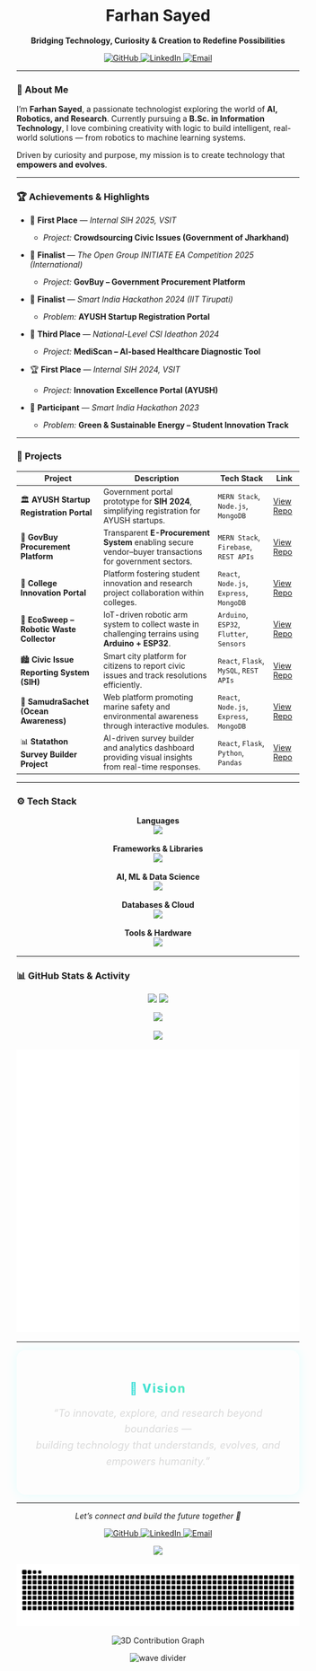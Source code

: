 <h1 align="center">Farhan Sayed</h1>

<p align="center">
  <b>Bridging Technology, Curiosity & Creation to Redefine Possibilities</b>
</p>

<p align="center">
  <a href="https://github.com/FarhanSayed16" target="_blank">
    <img src="https://img.shields.io/badge/GitHub-181717?style=for-the-badge&logo=github&logoColor=white" alt="GitHub" />
  </a>
  <a href="https://linkedin.com/in/farhansayed16" target="_blank">
    <img src="https://img.shields.io/badge/LinkedIn-0A66C2?style=for-the-badge&logo=linkedin&logoColor=white" alt="LinkedIn" />
  </a>
  <a href="mailto:farhansayed@example.com" target="_blank">
    <img src="https://img.shields.io/badge/Email-D14836?style=for-the-badge&logo=gmail&logoColor=white" alt="Email" />
  </a>
</p>

---

### 🧠 About Me

I’m **Farhan Sayed**, a passionate technologist exploring the world of **AI, Robotics, and Research**.
Currently pursuing a **B.Sc. in Information Technology**, I love combining creativity with logic to build intelligent, real-world solutions — from robotics to machine learning systems.

Driven by curiosity and purpose, my mission is to create technology that **empowers and evolves**.

---

### 🏆 Achievements & Highlights

-   🥇 **First Place** — *Internal SIH 2025, VSIT*
    -   *Project:* **Crowdsourcing Civic Issues (Government of Jharkhand)**

-   🏅 **Finalist** — *The Open Group INITIATE EA Competition 2025 (International)*
    -   *Project:* **GovBuy – Government Procurement Platform**

-   🧠 **Finalist** — *Smart India Hackathon 2024 (IIT Tirupati)*
    -   *Problem:* **AYUSH Startup Registration Portal**

-   🥉 **Third Place** — *National-Level CSI Ideathon 2024*
    -   *Project:* **MediScan – AI-based Healthcare Diagnostic Tool**

-   🏆 **First Place** — *Internal SIH 2024, VSIT*
    -   *Project:* **Innovation Excellence Portal (AYUSH)**

-   🌿 **Participant** — *Smart India Hackathon 2023*
    -   *Problem:* **Green & Sustainable Energy – Student Innovation Track**

---

### 🚀 Projects

| Project                                    | Description                                                                                                      | Tech Stack                                  | Link                                                                                  |
| ------------------------------------------ | ---------------------------------------------------------------------------------------------------------------- | ------------------------------------------- | ------------------------------------------------------------------------------------- |
| 🏛️ **AYUSH Startup Registration Portal** | Government portal prototype for **SIH 2024**, simplifying registration for AYUSH startups.                         | `MERN Stack`, `Node.js`, `MongoDB`          | [View Repo](https://github.com/FarhanSayed16/Ayush-Startup-Smart-India-Hackathon)       |
| 💼 **GovBuy Procurement Platform** | Transparent **E-Procurement System** enabling secure vendor–buyer transactions for government sectors.             | `MERN Stack`, `Firebase`, `REST APIs`       | [View Repo](https://github.com/FarhanSayed16/GovBuy---Government-Procurement-Platform) |
| 🧠 **College Innovation Portal** | Platform fostering student innovation and research project collaboration within colleges.                          | `React`, `Node.js`, `Express`, `MongoDB`    | [View Repo](https://github.com/FarhanSayed16/College-Innovation-portal)                 |
| 🤖 **EcoSweep – Robotic Waste Collector** | IoT-driven robotic arm system to collect waste in challenging terrains using **Arduino + ESP32**.                  | `Arduino`, `ESP32`, `Flutter`, `Sensors`    | [View Repo](https://github.com/FarhanSayed16/EcoSweep-App-Control)                      |
| 🏙️ **Civic Issue Reporting System (SIH)** | Smart city platform for citizens to report civic issues and track resolutions efficiently.                         | `React`, `Flask`, `MySQL`, `REST APIs`      | [View Repo](https://github.com/FarhanSayed16/civic-issue-reporter)                      |
| 🌊 **SamudraSachet (Ocean Awareness)** | Web platform promoting marine safety and environmental awareness through interactive modules.                      | `React`, `Node.js`, `Express`, `MongoDB`    | [View Repo](https://github.com/FarhanSayed16/Project-Samudra-Sachet)                    |
| 📊 **Statathon Survey Builder Project** | AI-driven survey builder and analytics dashboard providing visual insights from real-time responses.               | `React`, `Flask`, `Python`, `Pandas`        | [View Repo](https://github.com/FarhanSayed16/statathon-survey-builder)                  |

---

### ⚙️ Tech Stack

<p align="center">
  <b>Languages</b><br>
  <img src="https://skillicons.dev/icons?i=python,cpp,java,js,ts,php,html,css" />
</p>

<p align="center">
  <b>Frameworks & Libraries</b><br>
  <img src="https://skillicons.dev/icons?i=react,nodejs,express,flask,fastapi,flutter,nginx" />
</p>

<p align="center">
  <b>AI, ML & Data Science</b><br>
  <img src="https://skillicons.dev/icons?i=tensorflow,pytorch,sklearn,opencv,pandas,numpy" />
</p>

<p align="center">
  <b>Databases & Cloud</b><br>
  <img src="https://skillicons.dev/icons?i=mongodb,mysql,postgresql,firebase" />
</p>

<p align="center">
  <b>Tools & Hardware</b><br>
  <img src="https://skillicons.dev/icons?i=git,github,vscode,docker,arduino,raspberrypi" />
</p>

---

### 📊 GitHub Stats & Activity

<p align="center">
  <img src="https://github-readme-stats.vercel.app/api?username=FarhanSayed16&show_icons=true&theme=tokyonight&rank_icon=github&hide_border=true&bg_color=0D1117" height="165" />
  <img src="https://github-readme-streak-stats.herokuapp.com/?user=FarhanSayed16&theme=tokyonight&hide_border=true&background=0D1117" height="165" />
</p>
<p align="center">
  <img src="https://github-readme-stats.vercel.app/api/top-langs/?username=FarhanSayed16&layout=compact&theme=tokyonight&hide_border=true&bg_color=0D1117&langs_count=8" />
</p>
<p align="center">
  <img src="https://github-readme-activity-graph.vercel.app/graph?username=FarhanSayed16&theme=react-dark&bg_color=0D1117&color=70a5fd&line=38bdae&point=ffffff&hide_border=true" />
</p>

<p align="center">
  <img src="https://raw.githubusercontent.com/FarhanSayed16/FarhanSayed16/main/github-metrics.svg" alt="GitHub Metrics" />
</p>

---

<div align="center" style="border: 1px solid rgba(255, 255, 255, 0.1); border-radius: 16px; padding: 25px; max-width: 750px; margin: auto; box-shadow: 0 0 20px rgba(0, 255, 255, 0.1);">
  <h2 style="background: linear-gradient(90deg, #00C9FF, #92FE9D); -webkit-background-clip: text; color: transparent; font-weight: 800; letter-spacing: 2px; margin-bottom: 10px;">
    🌌 Vision
  </h2>
  <p style="font-size: 18px; color: #DADADA; font-style: italic; line-height: 1.6;">
    “To innovate, explore, and research beyond boundaries —<br>
    building technology that understands, evolves, and empowers humanity.”
  </p>
</div>

---

<p align="center">
  <i>Let’s connect and build the future together 🚀</i>
</p>

<p align="center">
  <a href="https://github.com/FarhanSayed16" target="_blank">
    <img src="https://img.shields.io/badge/GitHub-181717?style=for-the-badge&logo=github&logoColor=white" alt="GitHub" />
  </a>
  <a href="https://linkedin.com/in/farhansayed16" target="_blank">
    <img src="https://img.shields.io/badge/LinkedIn-0A66C2?style=for-the-badge&logo=linkedin&logoColor=white" alt="LinkedIn" />
  </a>
  <a href="mailto:farhansayed@example.com" target="_blank">
    <img src="https://img.shields.io/badge/Email-D14836?style=for-the-badge&logo=gmail&logoColor=white" alt="Email" />
  </a>
</p>

<p align="center">
  <img src="https://readme-typing-svg.herokuapp.com?size=24&duration=4000&color=00C9FF&center=true&vCenter=true&width=600&lines=This+is+Farhan+Sayed!;AI+%7C+Robotics+%7C+Research;Exploring+Technology+Beyond+Boundaries" />
</p>

<p align="center">
  <img src="https://raw.githubusercontent.com/FarhanSayed16/FarhanSayed16/output/snake.svg" alt="Snake animation" />
</p>

<p align="center">
  <img src="https://raw.githubusercontent.com/FarhanSayed16/FarhanSayed16/main/3d-contribution.gif" alt="3D Contribution Graph" />
</p>

<p align="center">
  <img src="https://raw.githubusercontent.com/maurodesouza/profile-readme-template/master/src/assets/bottom_header.svg" alt="wave divider" />
</p>
